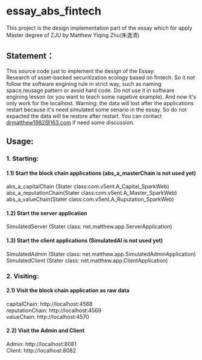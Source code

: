 # essay_abs_fintech

This project is the design implementation part of the essay which for apply Master degree of ZJU by Matthew Yiqing Zhu(朱逸清)

## Statement：

This source code just to implement the design of the Essay:  
Research of asset-backed securitization ecology based on fintech. 
So it not follow the software engining rule in strict way, such as naming space,reusage pattern or avoid hard code. Do not use it in software engining lesson (or you want to teach some nagetive example). 
And now it's only work for the localhost. 
Warning: the data will lost after the applications restart because it's need simulated some senario in the essay. So do not expacted the data will be restore after restart. 
You can contact drmatthew1982@163.com if need some discussion. 

## Usage:

### 1. Starting:
#### 1.1) Start the block chain applications (abs_a_masterChain is not used yet)
abs_a_capitalChain (Stater class:com.v5ent.A_Capital_SparkWeb)  
abs_a_reputationChain(Stater class:com.v5ent.A_Master_SparkWeb)  
abs_a_valueChain(Stater class:com.v5ent.A_Ruputation_SparkWeb)  

#### 1.2) Start the server application
SimulatedServer (Stater class: net.matthew.app.ServerApplication)  

#### 1.3) Start the client applications (SimulatedAI is not used yet)
SimulatedAdmin (Stater class: net.matthew.app.SimulatedAdminApplication)  
SimulatedClient (Stater class: net.matthew.app.ClientApplication)  

### 2. Visiting:
#### 2.1) Visit the block chain application as raw data
capitalChain: http://localhost:4568  
reputationChain: http://localhost:4569  
valueChain: http://localhost:4570  

#### 2.2) Visit the Admin and Client
Admin: http://localhost:8081  
Client: http://localhost:8082  
